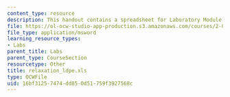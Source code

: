 ```yaml
---
content_type: resource
description: This handout contains a spreadsheet for Laboratory Module 2.
file: https://ol-ocw-studio-app-production.s3.amazonaws.com/courses/2-002-mechanics-and-materials-ii-spring-2004/16bf31257474dd850d51759f3927568c_relaxation_ldpe.xls
file_type: application/msword
learning_resource_types:
- Labs
parent_title: Labs
parent_type: CourseSection
resourcetype: Other
title: relaxation_ldpe.xls
type: OCWFile
uid: 16bf3125-7474-dd85-0d51-759f3927568c
---
```


